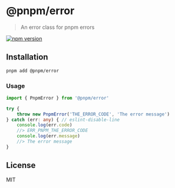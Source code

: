# @pnpm/error

> An error class for pnpm errors

<!--@shields('npm')-->
[![npm version](https://img.shields.io/npm/v/@pnpm/error.svg)](https://www.npmjs.com/package/@pnpm/error)
<!--/@-->

## Installation

```sh
pnpm add @pnpm/error
```

### Usage

```ts
import { PnpmError } from '@pnpm/error'

try {
    throw new PnpmError('THE_ERROR_CODE', 'The error message')
} catch (err: any) { // eslint-disable-line
    console.log(err.code)
    //> ERR_PNPM_THE_ERROR_CODE
    console.log(err.message)
    //> The error message
}
```

## License

MIT
